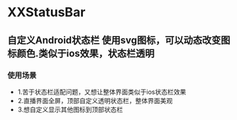 # XXStatusBar

## 自定义Android状态栏 使用svg图标，可以动态改变图标颜色.类似于ios效果，状态栏透明

### 使用场景
- 1.苦于状态栏适配问题，又想让整体界面类似于ios状态栏效果
- 2.直播界面全屏，顶部自定义透明状态栏，整体界面美观
- 3.想自定义显示其他图标到顶部状态栏



